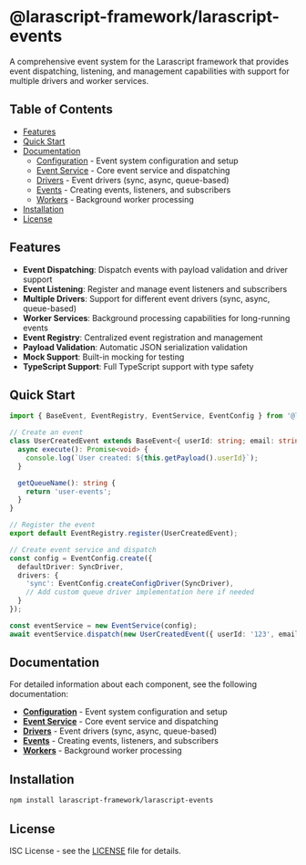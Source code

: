 # @larascript-framework/larascript-events

A comprehensive event system for the Larascript framework that provides event dispatching, listening, and management capabilities with support for multiple drivers and worker services.

## Table of Contents

- [Features](#features)
- [Quick Start](#quick-start)
- [Documentation](#documentation)
  - [Configuration](./docs/config.md) - Event system configuration and setup
  - [Event Service](./docs/event-service.md) - Core event service and dispatching
  - [Drivers](./docs/drivers.md) - Event drivers (sync, async, queue-based)
  - [Events](./docs/events.md) - Creating events, listeners, and subscribers
  - [Workers](./docs/workers.md) - Background worker processing
- [Installation](#installation)
- [License](#license)

## Features

- **Event Dispatching**: Dispatch events with payload validation and driver support
- **Event Listening**: Register and manage event listeners and subscribers
- **Multiple Drivers**: Support for different event drivers (sync, async, queue-based)
- **Worker Services**: Background processing capabilities for long-running events
- **Event Registry**: Centralized event registration and management
- **Payload Validation**: Automatic JSON serialization validation
- **Mock Support**: Built-in mocking for testing
- **TypeScript Support**: Full TypeScript support with type safety

## Quick Start

```typescript
import { BaseEvent, EventRegistry, EventService, EventConfig } from '@larascript-framework/larascript-events';

// Create an event
class UserCreatedEvent extends BaseEvent<{ userId: string; email: string }> {
  async execute(): Promise<void> {
    console.log(`User created: ${this.getPayload().userId}`);
  }

  getQueueName(): string {
    return 'user-events';
  }
}

// Register the event
export default EventRegistry.register(UserCreatedEvent);

// Create event service and dispatch
const config = EventConfig.create({
  defaultDriver: SyncDriver,
  drivers: {
    'sync': EventConfig.createConfigDriver(SyncDriver),
    // Add custom queue driver implementation here if needed
  }
});

const eventService = new EventService(config);
await eventService.dispatch(new UserCreatedEvent({ userId: '123', email: 'user@example.com' }));
```

## Documentation

For detailed information about each component, see the following documentation:

- **[Configuration](./config.md)** - Event system configuration and setup
- **[Event Service](./event-service.md)** - Core event service and dispatching
- **[Drivers](./drivers.md)** - Event drivers (sync, async, queue-based)
- **[Events](./events.md)** - Creating events, listeners, and subscribers
- **[Workers](./workers.md)** - Background worker processing

## Installation

```bash
npm install larascript-framework/larascript-events
```

## License

ISC License - see the [LICENSE](../LICENSE) file for details.
